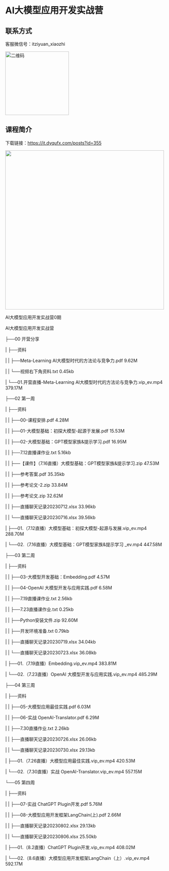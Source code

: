 # AI大模型应用开发实战营

## 联系方式

客服微信号：itziyuan_xiaozhi

<img src="https://ziyuanyun.oss-cn-guangzhou.aliyuncs.com/common/20240614073449/666b82192834a.jpg" width="200" height="200" alt="二维码">

## 课程简介

下载链接：https://it.dyqufx.com/posts?id=355

<img src="https://ziyuanyun.oss-cn-guangzhou.aliyuncs.com/yun/20240515151839/664461cfdfc4a.jpg" width="500" alt="">

  AI大模型应用开发实战营0期



 AI大模型应用开发实战营



 ├──00 开营分享

 | ├──资料

 | | ├──Meta-Learning AI大模型时代的方法论与竞争力.pdf 9.62M

 | | └──视频右下角资料.txt 0.45kb

 | └──01.开营直播-Meta-Learning AI大模型时代的方法论与竞争力.vip_ev.mp4 379.17M

 ├──02 第一周

 | ├──资料

 | | ├──00-课程安排.pdf 4.28M

 | | ├──01-大模型基础：初探大模型-起源于发展.pdf 15.53M

 | | ├──02-大模型基础：GPT模型家族&amp;提示学习.pdf 16.95M

 | | ├──7.12直播课作业.txt 5.16kb

 | | ├──【课件】（7.16直播）大模型基础：GPT模型家族&amp;提示学习.zip 47.53M

 | | ├──参考答案.pdf 35.35kb

 | | ├──参考论文-2.zip 33.84M

 | | ├──参考论文.zip 32.62M

 | | ├──直播聊天记录20230712.xlsx 33.96kb

 | | └──直播聊天记录20230716.xlsx 39.56kb

 | ├──01.（7.12直播）大模型基础：初探大模型-起源与发展.vip_ev.mp4 288.70M

 | └──02.（7.16直播）大模型基础：GPT模型家族&amp;提示学习 _ev.mp4 447.58M

 ├──03 第二周

 | ├──资料

 | | ├──03-大模型开发基础：Embedding.pdf 4.57M

 | | ├──04-OpenAI 大模型开发与应用实践.pdf 6.58M

 | | ├──7.19直播课作业.txt 2.56kb

 | | ├──7.23直播课作业.txt 0.25kb

 | | ├──Python安装文件.zip 92.60M

 | | ├──开发环境准备.txt 0.79kb

 | | ├──直播聊天记录20230719.xlsx 34.04kb

 | | └──直播聊天记录20230723.xlsx 36.08kb

 | ├──01.（7.19直播）Embedding.vip_ev.mp4 383.81M

 | └──02.（7.23直播）OpenAI 大模型开发与应用实践.vip_ev.mp4 485.29M

 ├──04 第三周

 | ├──资料

 | | ├──05-大模型应用最佳实践.pdf 6.03M

 | | ├──06-实战 OpenAI-Translator.pdf 6.29M

 | | ├──7.30直播作业.txt 2.26kb

 | | ├──直播聊天记录20230726.xlsx 26.06kb

 | | └──直播聊天记录20230730.xlsx 29.13kb

 | ├──01.（7.26直播）大模型应用最佳实践.vip_ev.mp4 420.53M

 | └──02.（7.30直播）实战 OpenAI-Translator.vip_ev.mp4 557.15M

 └──05 第四周

 | ├──资料

 | | ├──07-实战 ChatGPT Plugin开发.pdf 5.76M

 | | ├──08-大模型应用开发框架LangChain(上).pdf 2.66M

 | | ├──直播聊天记录20230802.xlsx 29.13kb

 | | └──直播聊天记录20230806.xlsx 25.50kb

 | ├──01.（8.2直播）ChatGPT Plugin开发.vip_ev.mp4 408.02M

 | └──02.（8.6直播）大模型应用开发框架LangChain（上）.vip_ev.mp4 592.17M

  